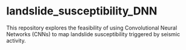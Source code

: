 # landslide_susceptibility_DNN
This repository explores the feasibility of using Convolutional Neural Networks (CNNs) to map landslide susceptibility triggered by seismic activity.
